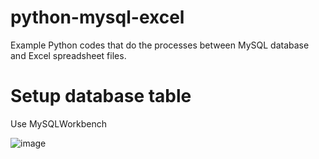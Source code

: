 # python-mysql-excel

Example Python codes that do the processes between MySQL database and Excel spreadsheet files.

# Setup database table 

Use MySQLWorkbench

![image](https://user-images.githubusercontent.com/78300596/140612534-04310ae6-d2a9-4df7-96f1-69dfdc0538f1.png)

